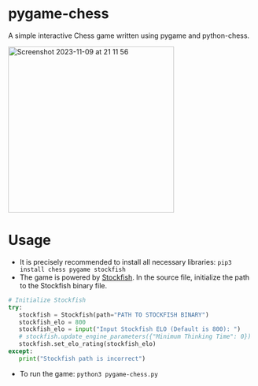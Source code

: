 # pygame-chess
A simple interactive Chess game written using pygame and python-chess. 

<img width="337" alt="Screenshot 2023-11-09 at 21 11 56" src="https://github.com/Cuberates/pygame-chess/assets/79352883/2cc05c67-60e0-44ce-84cb-5fab125474f3">

# Usage
- It is precisely recommended to install all necessary libraries: `pip3 install chess pygame stockfish`
- The game is powered by [Stockfish](https://stockfishchess.org/). In the source file, initialize the path to the Stockfish binary file. 
```python
# Initialize Stockfish
try:
   stockfish = Stockfish(path="PATH TO STOCKFISH BINARY")
   stockfish_elo = 800
   stockfish_elo = input("Input Stockfish ELO (Default is 800): ")
   # stockfish.update_engine_parameters({"Minimum Thinking Time": 0})
   stockfish.set_elo_rating(stockfish_elo)
except: 
   print("Stockfish path is incorrect")
```
- To run the game: ```python3 pygame-chess.py```

